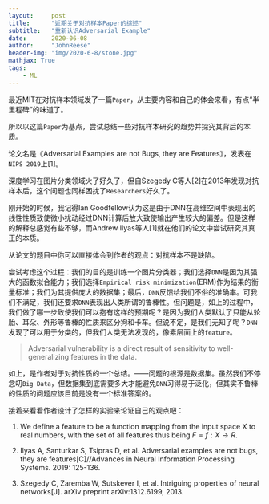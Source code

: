 ```yaml
---
layout:     post
title:      "近期关于对抗样本Paper的综述"
subtitle:   "重新认识Adversarial Example"
date:       2020-06-08
author:     "JohnReese"
header-img: "img/2020-6-8/stone.jpg"
mathjax: True
tags:
    - ML
---
```


最近MIT在对抗样本领域发了一篇`Paper`，从主要内容和自己的体会来看，有点“半里程碑”的味道了。

所以以这篇`Paper`为基点，尝试总结一些对抗样本研究的趋势并探究其背后的本质。

论文名是《Adversarial Examples are not Bugs, they are Features》，发表在`NIPS 2019`上[1]。

深度学习在图片分类领域火了好久了，但自Szegedy C等人[2]在2013年发现对抗样本后，这个问题也同样困扰了`Researchers`好久了。

刚开始的时候，我记得Ian Goodfellow认为这是由于DNN在高维空间中表现出的线性性质致使微小扰动经过DNN计算后放大致使输出产生较大的偏差。但是这样的解释总感觉有些不够，而Andrew Ilyas等人[1]就在他们的论文中尝试研究其真正的本质。

从论文的题目中你可以直接体会到作者的观点：对抗样本不是缺陷。

尝试考虑这个过程：我们的目的是训练一个图片分类器；我们选择`DNN`是因为其强大的函数拟合能力；我们选择`Empirical risk minimization`(ERM)作为结果的衡量标准；我们为其提供庞大的数据集；最后，`DNN`反馈给我们不俗的准确率。可我们不满足，我们还要求`DNN`表现出人类所谓的鲁棒性。但问题是，如上的过程中，我们做了哪一步致使我们可以抱有这样的预期呢？是因为我们人类默认了只能从轮胎、耳朵、外形等鲁棒的性质来区分狗和卡车。但说不定，是我们无知了呢？`DNN`发现了可以用于分类的，但我们人类无法发现的，像素层面上的`feature`。

> Adversarial vulnerability is a direct result of sensitivity to well-generalizing features in the data.

如上，是作者对于对抗性质的一个总结。——问题的根源是数据集。虽然我们不停念叨`Big Data`，但数据集到底需要多大才能避免`DNN`习得易于泛化，但其实不鲁棒的性质的问题应该目前是没有一个标准答案的。

接着来看看作者设计了怎样的实验来论证自己的观点吧：
1. We define a feature to be a function mapping from the input space X to real numbers, with the
set of all features thus being $F = {f : X \rightarrow R}$.




1. Ilyas A, Santurkar S, Tsipras D, et al. Adversarial examples are not bugs, they are features[C]//Advances in Neural Information Processing Systems. 2019: 125-136.
2. Szegedy C, Zaremba W, Sutskever I, et al. Intriguing properties of neural networks[J]. arXiv preprint arXiv:1312.6199, 2013.